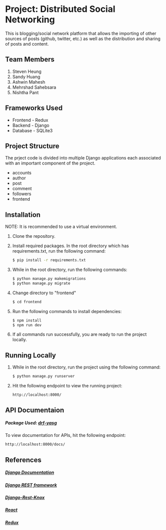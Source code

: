 # Project: Distributed Social Networking

This is blogging/social network platform that allows the importing of other sources of posts (github, twitter, etc.) as well as the distribution and sharing of posts and content.

## Team Members
1. Steven Heung
2. Sandy Huang
3. Ashwin Mahesh
4. Mehrshad Sahebsara
5. Nishtha Pant

## Frameworks Used
  * Frontend - Redux
  * Backend - Django
  * Database - SQLite3

## Project Structure
The prject code is divided into multiple Django applications each associated with an important component of the project.
  * accounts
  * author
  * post
  * comment
  * followers
  * frontend

## Installation
NOTE: It is recommended to use a virtual environment.

1. Clone the repository.
2. Install required packages.
   In the root directory which has requirements.txt, run the following command:
   ```bash
   $ pip install -r requirements.txt 
   ```
3. While in the root directory, run the following commands:
   ```bash
   $ python manage.py makemigrations
   $ python manage.py migrate
   ```

4. Change directory to "frontend"
   ```bash
   $ cd frontend 
   ```

5. Run the following commands to install dependencies:
   ```bash
   $ npm install
   $ npm run dev
   ```

6. If all commands run successfully, you are ready to run the project locally. 

##  Running Locally
1. While in the root directory, run the project using the following command:
   ```bash
   $ python manage.py runserver 
   ```
2. Hit the following endpoint to view the running project:
   ```bash
   http://localhost:8000/
   ```

## API Documentaion
##### Package Used: [drf-yasg ](https://drf-yasg.readthedocs.io/en/stable/)

To view documentation for APIs, hit the following endpoint:
   ```bash
   http://localhost:8000/docs/
   ```

## References
  ##### [Django Documentation](https://docs.djangoproject.com/en/3.2/)
  ##### [Django REST framework](https://www.django-rest-framework.org/api-guide/serializers/)
  ##### [Django-Rest-Knox](https://james1345.github.io/django-rest-knox/)
  ##### [React](https://reactjs.org/docs/getting-started.html)
  ##### [Redux](https://redux.js.org/introduction/getting-started)